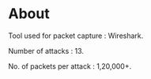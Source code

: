 # About

Tool used for packet capture : Wireshark.

Number of attacks            : 13. 
                
No. of packets per attack    : 1,20,000+.
